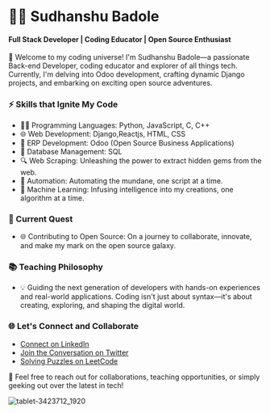 
# 👨‍💻 Sudhanshu Badole
#### Full Stack Developer | Coding Educator | Open Source Enthusiast

🚀 Welcome to my coding universe! I'm Sudhanshu Badole—a passionate Back-end Developer, coding educator and explorer of all things tech. Currently, I'm delving into Odoo development, crafting dynamic Django projects, and embarking on exciting open source adventures.


### ⚡ Skills that Ignite My Code
- 👨‍💻 Programming Languages: Python, JavaScript, C, C++
- 🌐 Web Development: Django,Reactjs, HTML, CSS
- 💼 ERP Development: Odoo (Open Source Business Applications)
- 🤖 Database Management: SQL
- 🔍 Web Scraping: Unleashing the power to extract hidden gems from the web.
- 💼 Automation: Automating the mundane, one script at a time.
- 🤖 Machine Learning: Infusing intelligence into my creations, one algorithm at a time.

### 🌱 Current Quest
- 🌐 Contributing to Open Source: On a journey to collaborate, innovate, and make my mark on the open source galaxy.

### 📚 Teaching Philosophy
- 💡 Guiding the next generation of developers with hands-on experiences and real-world applications. Coding isn't just about syntax—it's about creating, exploring, and shaping the digital world.

### 🌐 Let's Connect and Collaborate
- [Connect on LinkedIn](https://www.linkedin.com/in/sudhanshubadole)
- [Join the Conversation on Twitter](https://twitter.com/BadoleSudhanshu)
- [Solving Puzzles on LeetCode](https://leetcode.com/sudhanshu_badole/)

💌 Feel free to reach out for collaborations, teaching opportunities, or simply geeking out over the latest in tech!

![tablet-3423712_1920](https://github.com/Sudhanshu-Badole/Sudhanshu-Badole/assets/117152309/8f751856-5fdb-4c2f-8224-f4630f15fd3f)

